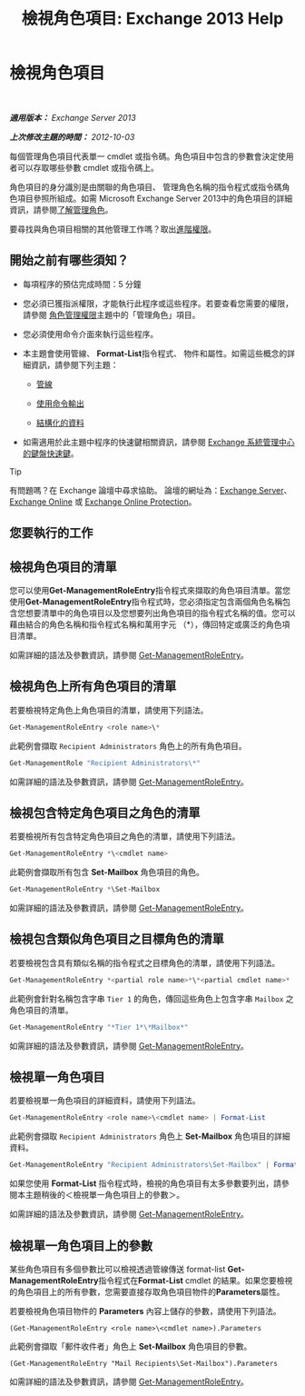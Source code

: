 ﻿---
title: '檢視角色項目: Exchange 2013 Help'
TOCTitle: 檢視角色項目
ms:assetid: d9bb0d14-db59-456c-8f50-a8d7f7323df9
ms:mtpsurl: https://technet.microsoft.com/zh-tw/library/Dd351179(v=EXCHG.150)
ms:contentKeyID: 50474371
ms.date: 05/21/2018
mtps_version: v=EXCHG.150
ms.translationtype: MT
---

# 檢視角色項目

 

_**適用版本：** Exchange Server 2013_

_**上次修改主題的時間：** 2012-10-03_

每個管理角色項目代表單一 cmdlet 或指令碼。角色項目中包含的參數會決定使用者可以存取哪些參數 cmdlet 或指令碼上。

角色項目的身分識別是由關聯的角色項目、 管理角色名稱的指令程式或指令碼角色項目參照所組成。如需 Microsoft Exchange Server 2013中的角色項目的詳細資訊，請參閱[了解管理角色](understanding-management-roles-exchange-2013-help.md)。

要尋找與角色項目相關的其他管理工作嗎？取出[進階權限](advanced-permissions-exchange-2013-help.md)。

## 開始之前有哪些須知？

  - 每項程序的預估完成時間：5 分鐘

  - 您必須已獲指派權限，才能執行此程序或這些程序。若要查看您需要的權限，請參閱 [角色管理權限](role-management-permissions-exchange-2013-help.md)主題中的「管理角色」項目。

  - 您必須使用命令介面來執行這些程序。

  - 本主題會使用管線、 **Format-List**指令程式、 物件和屬性。如需這些概念的詳細資訊，請參閱下列主題：
    
      - [管線](https://technet.microsoft.com/zh-tw/library/aa998260\(v=exchg.150\))
    
      - [使用命令輸出](working-with-command-output-exchange-2013-help.md)
    
      - [結構化的資料](https://technet.microsoft.com/zh-tw/library/aa996386\(v=exchg.150\))

  - 如需適用於此主題中程序的快速鍵相關資訊，請參閱 [Exchange 系統管理中心的鍵盤快速鍵](keyboard-shortcuts-in-the-exchange-admin-center-exchange-online-protection-help.md)。


> [!TIP]  
> 有問題嗎？在 Exchange 論壇中尋求協助。 論壇的網址為：<a href="https://go.microsoft.com/fwlink/p/?linkid=60612">Exchange Server</a>、 <a href="https://go.microsoft.com/fwlink/p/?linkid=267542">Exchange Online</a> 或 <a href="https://go.microsoft.com/fwlink/p/?linkid=285351">Exchange Online Protection</a>。




## 您要執行的工作

## 檢視角色項目的清單

您可以使用**Get-ManagementRoleEntry**指令程式來擷取的角色項目清單。當您使用**Get-ManagementRoleEntry**指令程式時，您必須指定包含兩個角色名稱包含您想要清單中的角色項目以及您想要列出角色項目的指令程式名稱的值。您可以藉由結合的角色名稱和指令程式名稱和萬用字元 （\*），傳回特定或廣泛的角色項目清單。

如需詳細的語法及參數資訊，請參閱 [Get-ManagementRoleEntry](https://technet.microsoft.com/zh-tw/library/dd335210\(v=exchg.150\))。

## 檢視角色上所有角色項目的清單

若要檢視特定角色上角色項目的清單，請使用下列語法。

```powershell
Get-ManagementRoleEntry <role name>\*
```

此範例會擷取 `Recipient Administrators` 角色上的所有角色項目。

```powershell
Get-ManagementRole "Recipient Administrators\*"
```

如需詳細的語法及參數資訊，請參閱 [Get-ManagementRoleEntry](https://technet.microsoft.com/zh-tw/library/dd335210\(v=exchg.150\))。

## 檢視包含特定角色項目之角色的清單

若要檢視所有包含特定角色項目之角色的清單，請使用下列語法。

```powershell
Get-ManagementRoleEntry *\<cmdlet name>
```

此範例會擷取所有包含 **Set-Mailbox** 角色項目的角色。

```powershell
Get-ManagementRoleEntry *\Set-Mailbox
```

如需詳細的語法及參數資訊，請參閱 [Get-ManagementRoleEntry](https://technet.microsoft.com/zh-tw/library/dd335210\(v=exchg.150\))。

## 檢視包含類似角色項目之目標角色的清單

若要檢視包含具有類似名稱的指令程式之目標角色的清單，請使用下列語法。

```powershell
Get-ManagementRoleEntry *<partial role name>*\*<partial cmdlet name>*
```

此範例會針對名稱包含字串 `Tier 1` 的角色，傳回這些角色上包含字串 `Mailbox` 之角色項目的清單。

```powershell
Get-ManagementRoleEntry "*Tier 1*\*Mailbox*"
```

如需詳細的語法及參數資訊，請參閱 [Get-ManagementRoleEntry](https://technet.microsoft.com/zh-tw/library/dd335210\(v=exchg.150\))。

## 檢視單一角色項目

若要檢視單一角色項目的詳細資料，請使用下列語法。

```powershell
Get-ManagementRoleEntry <role name>\<cmdlet name> | Format-List
```

此範例會擷取 `Recipient Administrators` 角色上 **Set-Mailbox** 角色項目的詳細資料。

```powershell
Get-ManagementRoleEntry "Recipient Administrators\Set-Mailbox" | Format-List
```

如果您使用 **Format-List** 指令程式時，檢視的角色項目有太多參數要列出，請參閱本主題稍後的＜檢視單一角色項目上的參數＞。

如需詳細的語法及參數資訊，請參閱 [Get-ManagementRoleEntry](https://technet.microsoft.com/zh-tw/library/dd335210\(v=exchg.150\))。

## 檢視單一角色項目上的參數

某些角色項目有多個參數比可以檢視透過管線傳送 format-list **Get-ManagementRoleEntry**指令程式在**Format-List** cmdlet 的結果。如果您要檢視的角色項目上的所有參數，您需要直接存取角色項目物件的**Parameters**屬性。

若要檢視角色項目物件的 **Parameters** 內容上儲存的參數，請使用下列語法。

    (Get-ManagementRoleEntry <role name>\<cmdlet name>).Parameters

此範例會擷取「郵件收件者」角色上 **Set-Mailbox** 角色項目的參數。

    (Get-ManagementRoleEntry "Mail Recipients\Set-Mailbox").Parameters

如需詳細的語法及參數資訊，請參閱 [Get-ManagementRoleEntry](https://technet.microsoft.com/zh-tw/library/dd335210\(v=exchg.150\))。

